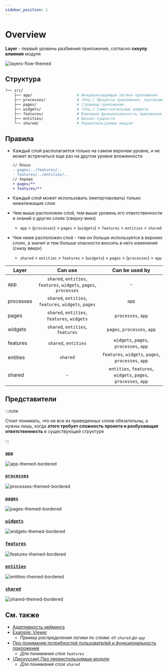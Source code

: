 ```yaml
---
sidebar_position: 1
---
```


# Overview

**Layer** - первый уровень разбиения приложения, согласно **скоупу влияния** модуля

![layers-flow-themed](/img/layers_flow.png)

## Структура

```sh
└── src/
    ├── app/                    # Инициализирующая логика приложения
    ├── processes/              # (Опц.) Процессы приложения, протекающие над страницами
    ├── pages/                  # Страницы приложения
    ├── widgets/                # (Опц.) Самостоятельные виджеты
    ├── features/               # Ключевая функциональность приложения
    ├── entities/               # Бизнес-сущности
    └── shared/                 # Переиспользуемые модули
```

## Правила

- Каждый слой располагается только на самом верхнем уровне, и не может встречаться еще раз на другом уровне вложенности

    ```diff
    // Плохо
    - pages/../features/..
    - features/../entities/..
    // Хорошо
    + pages/**
    + features/**
    ```

- Каждый слой может использовать (импортировать) только нижележащие слои
- Чем выше расположен слой, тем выше уровень его ответственности и знаний о других слоях (сверху-вниз)
  - `app` > (`processes`) > `pages` > (`widgets`) > `features` > `entities` > `shared`
- Чем ниже расположен слой - тем он больше используется в верхних слоях, а значит и тем больше опасности вносить в него изменения (снизу вверх)
  - `shared` > `entities` > `features` > (`widgets`) > `pages` > (`processes`) > `app`

| Layer     |                              Can use                              |                         Can be used by                         |
|-----------|:-----------------------------------------------------------------:|:--------------------------------------------------------------:|
| app       | `shared`, `entities`, `features`, `widgets`, `pages`, `processes` |                                -                               |
| processes |        `shared`, `entities`, `features`, `widgets`, `pages`       |                              `app`                             |
| pages     |            `shared`, `entities`, `features`, `widgets`            |                       `processes`, `app`                       |
| widgets   |                  `shared`, `entities`, `features`                 |                   `pages`, `processes`, `app`                  |
| features  |                        `shared`, `entities`                       |             `widgets`, `pages`, `processes`, `app`             |
| entities  |                              `shared`                             |       `features`, `widgets`, `pages`, `processes`, `app`       |
| shared    |                                 -                                 | `entities`, `features`, `widgets`, `pages`, `processes`, `app` |

## Представители

<!-- Оставил фразы в комментариях, на случай, если решим их вернуть -->

:::note

Стоит понимать, что не все из приведенных слоев обязательны, а нужны лишь, когда **этого требует сложность проекта и разбухающая ответственность** в существующей структуре

:::

### [`app`][refs-app]

<!-- **Инициализирующая логика приложения** -->

![app-themed-bordered](/img/layers/app.png)

### [`processes`][refs-processes]

<!-- **Бизнес-процессы приложения, управляющие страницами** -->

![processes-themed-bordered](/img/layers/processes.png)

### [`pages`][refs-pages]

![pages-themed-bordered](/img/layers/pages.png)

### [`widgets`][refs-widgets]

![widgets-themed-bordered](/img/layers/widgets.png)

### [`features`][refs-features]

<!-- **Части функциональности приложения** -->

![features-themed-bordered](/img/layers/features.png)

### [`entities`][refs-entities]

<!-- **Бизнес-сущности** -->

![entities-themed-bordered](/img/layers/entities.png)

### [`shared`][refs-shared]

<!-- **Переиспользуемые модули, без привязки к бизнес-логике** -->

![shared-themed-bordered](/img/layers/shared.png)

## См. также

- [Адаптивность нейминга][refs-naming-adaptability]
- [Example: Viewer][refs-example-viewer]
  - *Пример распределения логики по слоям: от `shared` до `app`*
- [Про понимание потребностей пользователей и функциональность приложения][refs-needs]
  - *Для понимания слоя `features`*
- [(Дискуссия) Про переиспользуемые модули][disc-sharing]
  - *Для понимания слоя `shared`*

[refs-naming-adaptability]: /docs/concepts/naming-adaptability
[refs-needs]: /docs/concepts/needs-driven

[refs-low-coupling]: /docs/guides/low-coupling
[refs-example-viewer]: /docs/guides/examples/viewer

[refs-app]: /docs/reference/layer/app
[refs-processes]: /docs/reference/layer/processes
[refs-pages]: /docs/reference/layer/pages
[refs-widgets]: /docs/reference/layer/widgets
[refs-features]: /docs/reference/layer/features
[refs-entities]: /docs/reference/layer/entities
[refs-shared]: /docs/reference/layer/shared

[refs-segments]: /docs/reference/segments
[refs-segments--ui]: /docs/reference/segments#ui
[refs-segments--model]: /docs/reference/segments#model
[refs-segments--lib]: /docs/reference/segments#lib
[refs-segments--api]: /docs/reference/segments#api
[refs-segments--config]: /docs/reference/segments#config

[disc-sharing]: https://github.com/feature-sliced/documentation/discussions/14
